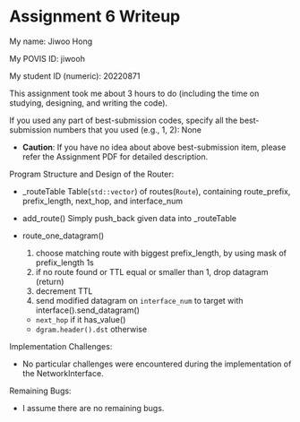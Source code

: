 Assignment 6 Writeup
=============

My name: Jiwoo Hong

My POVIS ID: jiwooh

My student ID (numeric): 20220871

This assignment took me about 3 hours to do (including the time on studying, designing, and writing the code).

If you used any part of best-submission codes, specify all the best-submission numbers that you used (e.g., 1, 2): None

- **Caution**: If you have no idea about above best-submission item, please refer the Assignment PDF for detailed description.

Program Structure and Design of the Router:
- _routeTable
  Table(`std::vector`) of routes(`Route`), containing route_prefix, prefix_length, next_hop, and interface_num

- add_route()
  Simply push_back given data into _routeTable

- route_one_datagram()
  1. choose matching route with biggest prefix_length, by using mask of prefix_length 1s
  2. if no route found or TTL equal or smaller than 1, drop datagram (return)
  3. decrement TTL
  4. send modified datagram on `interface_num` to target with interface().send_datagram()
    * `next_hop` if it has_value()
    * `dgram.header().dst` otherwise

Implementation Challenges:
- No particular challenges were encountered during the implementation of the NetworkInterface.

Remaining Bugs:
- I assume there are no remaining bugs.
